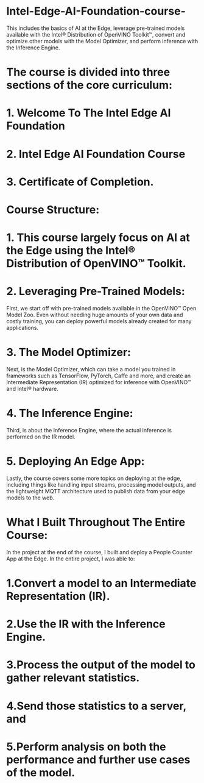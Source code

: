 # Intel-Edge-AI-Foundation-course-
This includes the basics of AI at the Edge, leverage pre-trained models available with the Intel® Distribution of OpenVINO Toolkit™,
 convert and optimize other models with the Model Optimizer, and perform inference with the Inference Engine. 

# The course is divided into three sections of the core curriculum: 

#       1. Welcome To The Intel Edge AI Foundation

#       2. Intel Edge AI Foundation Course

#       3. Certificate of Completion.



# Course Structure:

# 1. This course largely focus on AI at the Edge using the Intel® Distribution of OpenVINO™ Toolkit.

# 2. Leveraging Pre-Trained Models:
 First, we start off with pre-trained models available in the OpenVINO™ Open Model Zoo. Even without needing huge amounts of your own data and costly training, you can deploy powerful models already created for many applications.

# 3. The Model Optimizer:
Next, is the Model Optimizer, which can take a model you trained in frameworks such as TensorFlow, PyTorch, Caffe and more, and create an Intermediate Representation (IR) optimized for inference with OpenVINO™ and Intel® hardware.

# 4. The Inference Engine:
 Third, is about the Inference Engine, where the actual inference is performed on the IR model.

# 5. Deploying An Edge App:
 Lastly, the course covers some more topics on deploying at the edge, including things like handling input streams, processing model outputs, and the lightweight MQTT architecture used to publish data from your edge models to the web.


#  What I Built Throughout The Entire Course:
 In the project at the end of the course, I built and deploy a People Counter App at the Edge. In the entire project, I was able to:
#     1.Convert a model to an Intermediate Representation (IR).
#     2.Use the IR with the Inference Engine.
#     3.Process the output of the model to gather relevant statistics.
#     4.Send those statistics to a server, and
#     5.Perform analysis on both the performance and further use cases of the model.
